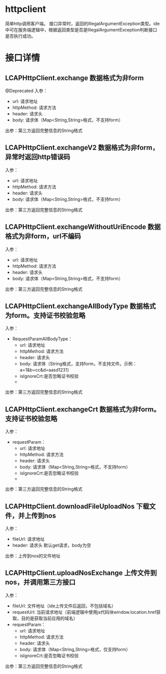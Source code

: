 # httpclient

简单http调用客户端。
接口异常时，返回的IllegalArgumentException类型。ide中可在服务端逻辑中，根据返回类型是否是IllegalArgumentException判断接口是否执行成功。

# 接口详情
## LCAPHttpClient.exchange 数据格式为非form
@Deprecated
入参：
- url: 请求地址
- httpMethod: 请求方法
- header: 请求头
- body: 请求体（Map<String,String>格式，不支持form）

出参：第三方返回完整信息的String格式

## LCAPHttpClient.exchangeV2 数据格式为非form，异常时返回http错误码
入参：
- url: 请求地址
- httpMethod: 请求方法
- header: 请求头
- body: 请求体（Map<String,String>格式，不支持form）

出参：第三方返回完整信息的String格式

## LCAPHttpClient.exchangeWithoutUriEncode 数据格式为非form，url不编码
入参：
- url: 请求地址
- httpMethod: 请求方法
- header: 请求头
- body: 请求体（Map<String,String>格式，不支持form）

出参：第三方返回完整信息的String格式

## LCAPHttpClient.exchangeAllBodyType 数据格式为form。支持证书校验忽略
入参：
- RequestParamAllBodyType：
    - url: 请求地址
    - httpMethod: 请求方法
    - header: 请求头
    - body: 请求体（String格式，支持form，不支持文件。示例：a=1&b=cc&d=aasd1231）
    - isIgnoreCrt:是否忽略证书校验
    -
出参：第三方返回完整信息的String格式

## LCAPHttpClient.exchangeCrt 数据格式为非form。支持证书校验忽略
入参：
- requestParam：
    - url: 请求地址
    - httpMethod: 请求方法
    - header: 请求头
    - body: 请求体（Map<String,String>格式，不支持form）
    - isIgnoreCrt:是否忽略证书校验
    - 
出参：第三方返回完整信息的String格式

## LCAPHttpClient.downloadFileUploadNos 下载文件，并上传到nos
入参：
- fileUrl: 请求地址
- header: 请求头
默认get请求，body为空

出参：上传到nos的文件地址

## LCAPHttpClient.uploadNosExchange 上传文件到nos，并调用第三方接口
入参：
- fileUrl: 文件地址（ide上传文件后返回，不包括域名）
- requestUrl: 当前请求地址（前端逻辑中使用js代码块window.location.href获取，目的是获取当前应用的域名）
- requestParam：
  - url: 请求地址
  - httpMethod: 请求方法
  - header: 请求头
  - body: 请求体（Map<String,String>格式，仅支持form）
  - isIgnoreCrt:是否忽略证书校验

出参：第三方返回完整信息的String格式